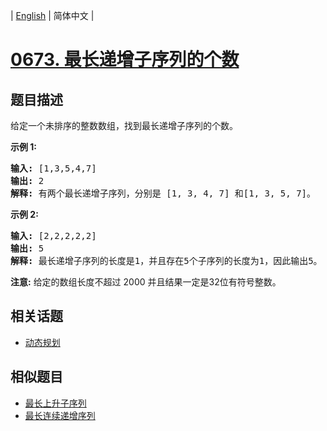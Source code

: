 
| [English](README_EN.md) | 简体中文 |
# [0673. 最长递增子序列的个数](https://leetcode-cn.com/problems/number-of-longest-increasing-subsequence/)
## 题目描述
<p>给定一个未排序的整数数组，找到最长递增子序列的个数。</p>

<p><strong>示例 1:</strong></p>

<pre>
<strong>输入:</strong> [1,3,5,4,7]
<strong>输出:</strong> 2
<strong>解释:</strong> 有两个最长递增子序列，分别是 [1, 3, 4, 7] 和[1, 3, 5, 7]。
</pre>

<p><strong>示例 2:</strong></p>

<pre>
<strong>输入:</strong> [2,2,2,2,2]
<strong>输出:</strong> 5
<strong>解释:</strong> 最长递增子序列的长度是1，并且存在5个子序列的长度为1，因此输出5。
</pre>

<p><strong>注意:</strong>&nbsp;给定的数组长度不超过 2000 并且结果一定是32位有符号整数。</p>

## 相关话题
- [动态规划](https://leetcode-cn.com/tag/dynamic-programming)
## 相似题目
- [最长上升子序列](../longest-increasing-subsequence/README.md)
- [最长连续递增序列](../longest-continuous-increasing-subsequence/README.md)
